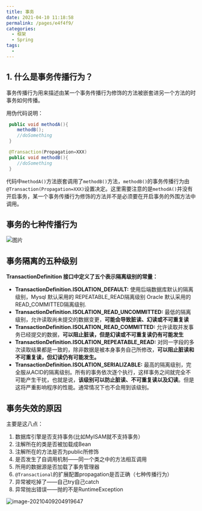 ```yaml
---
title: 事务
date: 2021-04-10 11:18:58
permalink: /pages/e4f4f9/
categories:
  - 框架
  - Spring
tags:
  - 
---
```

## 1. 什么是事务传播行为？

事务传播行为用来描述由某一个事务传播行为修饰的方法被嵌套进另一个方法的时事务如何传播。

用伪代码说明：

```java
 public void methodA(){
    methodB();
    //doSomething
 }

 @Transaction(Propagation=XXX)
 public void methodB(){
    //doSomething
 }
```

代码中`methodA()`方法嵌套调用了`methodB()`方法，`methodB()`的事务传播行为由`@Transaction(Propagation=XXX)`设置决定。这里需要注意的是`methodA()`并没有开启事务，某一个事务传播行为修饰的方法并不是必须要在开启事务的外围方法中调用。

## 事务的七种传播行为

![图片](https://mmbiz.qpic.cn/mmbiz_png/iaIdQfEric9TyDXIx8yqoKI0K7vJdU6UqPQULYQmViaaXman8MPJI1nJEbzhYFL9fIWnqCNEucxiaddIkd0K5WkhuQ/640?wx_fmt=png&tp=webp&wxfrom=5&wx_lazy=1&wx_co=1)

## 事务隔离的五种级别

**TransactionDefinition 接口中定义了五个表示隔离级别的常量：**

- **TransactionDefinition.ISOLATION_DEFAULT:** 使用后端数据库默认的隔离级别，Mysql 默认采用的 REPEATABLE_READ隔离级别 Oracle 默认采用的 READ_COMMITTED隔离级别.
- **TransactionDefinition.ISOLATION_READ_UNCOMMITTED:** 最低的隔离级别，允许读取尚未提交的数据变更，**可能会导致脏读、幻读或不可重复读**
- **TransactionDefinition.ISOLATION_READ_COMMITTED:** 允许读取并发事务已经提交的数据，**可以阻止脏读，但是幻读或不可重复读仍有可能发生**
- **TransactionDefinition.ISOLATION_REPEATABLE_READ:** 对同一字段的多次读取结果都是一致的，除非数据是被本身事务自己所修改，**可以阻止脏读和不可重复读，但幻读仍有可能发生。**
- **TransactionDefinition.ISOLATION_SERIALIZABLE:** 最高的隔离级别，完全服从ACID的隔离级别。所有的事务依次逐个执行，这样事务之间就完全不可能产生干扰，也就是说，**该级别可以防止脏读、不可重复读以及幻读**。但是这将严重影响程序的性能。通常情况下也不会用到该级别。

## 事务失效的原因

主要是这八点：

1. 数据库引擎是否支持事务(比如MyISAM就不支持事务）
2. 注解所在的类是否被加载成Bean
3. 注解所在的方法是否为public所修饰
4. 是否发生了自调用机制——同一个类之中的方法相互调用
5. 所用的数据源是否加载了事务管理器
6. `@Transactional`的扩展配置propagation是否正确（七种传播行为）
7. 异常被吃掉了——自己try自己catch
8. 异常抛出错误——抛的不是RuntimeException

![image-20210409204919647](https://img.xiaoyou66.com/2021/04/09/6557a8de658ed.png)

















